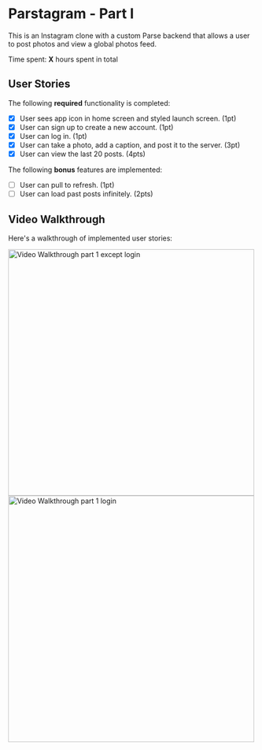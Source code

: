 # Parstagram - Part I

This is an Instagram clone with a custom Parse backend that allows a user to post photos and view a global photos feed.

Time spent: **X** hours spent in total

## User Stories

The following **required** functionality is completed:

- [x] User sees app icon in home screen and styled launch screen. (1pt)
- [x] User can sign up to create a new account. (1pt)
- [x] User can log in. (1pt)
- [x] User can take a photo, add a caption, and post it to the server. (3pt)
- [x] User can view the last 20 posts. (4pts)

The following **bonus** features are implemented:

- [ ] User can pull to refresh. (1pt)
- [ ] User can load past posts infinitely. (2pts)

## Video Walkthrough

Here's a walkthrough of implemented user stories:

<img src='https://github.com/mialsy/iOS_insta/blob/main/res/ezgif-3-96271c3e4c1a.gif' title='Video Walkthrough part 1 except login' width='500' alt='Video Walkthrough part 1 except login' />

<img src='https://github.com/mialsy/iOS_insta/blob/main/res/ezgif-3-86159e6e9574.gif' title='Video Walkthrough part 1 login' width='500' alt='Video Walkthrough part 1 login' />